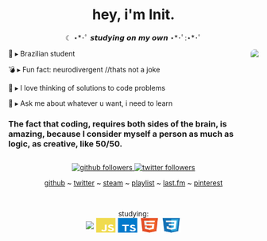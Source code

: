 <div align="center">
   <h1>hey, i'm Init.</h1>
</div>

<div style="width: 10px;"></div>

<div align="center">
   <p>☾ ⋆*･ﾟ 𝙨𝙩𝙪𝙙𝙮𝙞𝙣𝙜 𝙤𝙣 𝙢𝙮 𝙤𝙬𝙣 ⋆*･ﾟ:⋆*･ﾟ
</div>

<div>
<img align="right" height="200" style="border-radius:200px;" 
     src="https://cdn.discordapp.com/attachments/1010688489056108595/1029804483414343700/pokemon.gif">
<p>🚩 ▸ Brazilian student
<p>💣 ▸ Fun fact: neurodivergent  //thats not a joke
<p>🎲 ▸ I love thinking of solutions to code problems
<p>💬 ▸ Ask me about whatever u want, i need to learn
</div>

### The fact that coding, requires both sides of the brain, is amazing, because I consider myself a person as much as logic,  as creative, like 50/50.

##

<div align="center">
    <a href="https://github.com/initt1?tab=followers">
        <img alt="github followers" 
             src="https://img.shields.io/github/followers/initt1?style=social" />
    </a>
    <a href="https://twitter.com/xolea6">
        <img alt="twitter followers" 
             src="https://img.shields.io/twitter/follow/xolea6?style=social">
    </a>
</div>

<div align="center">
   
<!-- ##### some util social media links -->
   
[github](https://github.com/initt1) ~
[twitter](https://twitter.com/xolea6) ~
[steam](https://steamcommunity.com/id/Initt1/) ~
[playlist](https://open.spotify.com/playlist/5Hw5h9EsipTPmkihvjsaGz) ~
[last.fm](https://www.last.fm/user/computter) ~
[pinterest](https://pin.it/13mNQX6) 
   
</div>


<div align="center"><br>
 <p> studying:<br>
  <img align="center" "height="34" width="34" src="https://icons.iconarchive.com/icons/alecive/flatwoken/512/Apps-Java-icon.png">
  <img align="center" alt="Init-Js" height="30" width="40" src="https://raw.githubusercontent.com/devicons/devicon/master/icons/javascript/javascript-plain.svg">
  <img align="center" alt="Init-Ts" height="30" width="40" src="https://raw.githubusercontent.com/devicons/devicon/master/icons/typescript/typescript-plain.svg">
  <img align="center" alt="Init-HTML" height="30" width="40" src="https://raw.githubusercontent.com/devicons/devicon/master/icons/html5/html5-original.svg">
  <img align="center" alt="Init-CSS" height="30" width="40" src="https://raw.githubusercontent.com/devicons/devicon/master/icons/css3/css3-original.svg">
</div>

